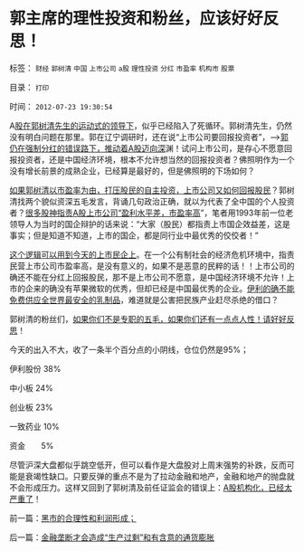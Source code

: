 # 郭主席的理性投资和粉丝，应该好好反思！

标签： `财经` `郭树清` `中国` `上市公司` `a股` `理性投资` `分红` `市盈率` `机构市` `股票` 

目录： `打印`

时间： `2012-07-23 19:30:54`

A[股在郭树清先生的运动式的领导下](../../../2012/5/31/郭树清主席缺乏专业常识.md)，似乎已经陷入了死循环。郭树清先生，仍然没有明白问题在那里。郭在辽宁调研时，还在说“上市公司要回报投资者”，——>[郭仍在强制分红的错误路下，推动着A股迈向深](../../../2012/6/20/（凯恩斯主义＋紧缩预期）的疯疯颠颠.md)渊！试问上市公司，是存心不愿意回报投资者，还是中国经济环境，根本不允许想当然的回报投资者？佛照明作为一个没有增长前景的成熟企业，已经算是最好的，但是佛照明的下场如何？

[如果郭树清以市盈率为由，打压股民的自主投资，上市公司又如何回报股民](../../../2012/4/24/强盗逻辑正在制造空前的金融危机和经济危机.md)？郭树清找两个貌似资深五毛发言，背诵几句政治正确，就以为代表了全中国的个人投资者？[很多股神指责A股上市公司“盈利水平差，市盈率高](../../../2012/1/10/高市盈率是被特权侵犯的“生理反应”；.md)”，笔者用1993年前一位老领导人为当时的国企辩护的话来说：“大家（股民）都指责上市国企效益差，这是事实；但是知道不知道，上市的国企，都是同行业中最优秀的佼佼者！”

[这个逻辑可以用到今天的上市民企上](../../../2012/1/9/特权经济下的民企市盈率无限高！.md)。在一个公有制社会的经济危机环境中，指责民营上市公司市盈率高，是没有意义的，如果不是恶意的民粹的话！！上市公司的确还不能在分红上回报股民，那不是上市公司不愿意，是中国经济环境不允许！上市的企来的确没有苹果微软的优秀，但却已经是中国最优秀的企业。[伊利的确不能免费供应全世界最安全的乳制品](../../../2012/7/11/乳业向国际接轨的公害特色.md)，难道就是公害把民族产业赶尽杀绝的借口？

郭树清的粉丝们，[如果你们不是专职的五毛，如果你们还有一点点人性！请好好反思](../../../2012/7/19/很多公众仍然欣赏股神和公害的“良心”.md)！

今天的出入不大，收了一条半个百分点的小阴线，仓位仍然是95%；

伊利股份 38%

中小板 24%

创业板 23%

一致药业 10%

资金　　5%

尽管沪深大盘都似乎跳空低开，但可以看作是大盘股对上周末强势的补跌，反而可能是衰竭性缺口。只要反弹的重点不是为了拉动金融和地产，金融和地产的抛盘就不会形成压力。这样又回到了郭树清及前任证监会的错误上：[A股机构化，已经太严重了](../../../2012/6/4/向国际接轨的中国特色.md)！



前一篇：[黑市的合理性和利润形成；](../../../2012/7/23/黑市的合理性和利润形成；.md)

后一篇：[金融垄断才会造成“生产过剩”和有含意的通货膨胀](../../../2012/7/24/金融垄断才会造成“生产过剩”和有含意的通货膨胀.md)